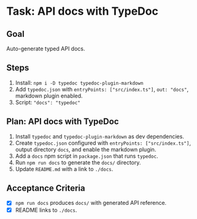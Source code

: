 # Task: API docs with TypeDoc

## Goal
Auto-generate typed API docs.

## Steps
1. Install: `npm i -D typedoc typedoc-plugin-markdown`
2. Add `typedoc.json` with `entryPoints: ["src/index.ts"]`, `out: "docs"`, markdown plugin enabled.
3. Script: `"docs": "typedoc"`

## Plan: API docs with TypeDoc

1. Install `typedoc` and `typedoc-plugin-markdown` as dev dependencies.
2. Create `typedoc.json` configured with `entryPoints: ["src/index.ts"]`, output directory `docs`, and enable the markdown plugin.
3. Add a `docs` npm script in `package.json` that runs `typedoc`.
4. Run `npm run docs` to generate the `docs/` directory.
5. Update `README.md` with a link to `./docs`.

## Acceptance Criteria
- [x] `npm run docs` produces `docs/` with generated API reference.
- [x] README links to `./docs`.

